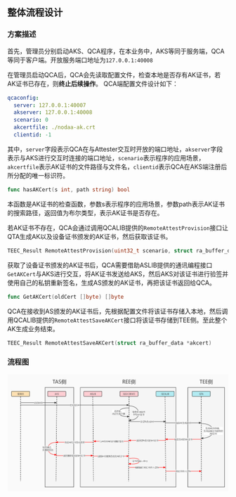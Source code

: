 ## 整体流程设计

### 方案描述
首先，管理员分别启动AKS、QCA程序，在本业务中，AKS等同于服务端，QCA等同于客户端。开放服务端口地址为`127.0.0.1:40008`

在管理员启动QCA后，QCA会先读取配置文件，检查本地是否存有AK证书，若AK证书已存在，则**终止后续操作**。
QCA端配置文件设计如下：
```yaml
qcaconfig:
  server: 127.0.0.1:40007
  akserver: 127.0.0.1:40008
  scenario: 0
  akcertfile: ./nodaa-ak.crt
  clientid: -1
```
其中，`server`字段表示QCA在与Attester交互时开放的端口地址，`akserver`字段表示与AKS进行交互时连接的端口地址，`scenario`表示程序的应用场景，`akcertfile`表示AK证书的文件路径与文件名，`clientid`表示QCA在AKS端注册后所分配的唯一标识符。
```go
func hasAKCert(s int, path string) bool
```
本函数是AK证书的检查函数，参数s表示程序的应用场景，参数path表示AK证书的搜索路径，返回值为布尔类型，表示AK证书是否存在。

若AK证书不存在，QCA会通过调用QCALIB提供的``RemoteAttestProvision``接口让QTA生成AK以及设备证书颁发的AK证书，然后获取该证书。
```c
TEEC_Result RemoteAttestProvision(uint32_t scenario, struct ra_buffer_data *param_set, struct ra_buffer_data *out_data)
```
获取了设备证书颁发的AK证书后，QCA需要借助ASLIB提供的通讯编程接口``GetAKCert``与AKS进行交互，将AK证书发送给AKS，然后AKS对该证书进行验签并使用自己的私钥重新签名，生成AS颁发的AK证书，再把该证书返回给QCA。
```go
func GetAKCert(oldCert []byte) []byte
```

QCA在接收到AS颁发的AK证书后，先根据配置文件将该证书存储入本地，然后调用QCALIB提供的``RemoteAttestSaveAKCert``接口将该证书存储到TEE侧。至此整个AK生成业务结束。
```c
TEEC_Result RemoteAttestSaveAKCert(struct ra_buffer_data *akcert)
```

### 流程图
![story2.1 flow](Story2.1_flow.jpg "有AS无DAA场景AK生成")